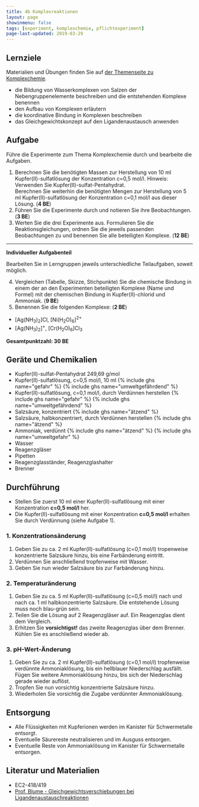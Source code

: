 ```yaml
---
title: 4b Komplexreaktionen
layout: page
showinmenu: false
tags: [experiment, komplexchemie, pflichtexperiment]
page-last-updated: 2019-03-29
---
```


## Lernziele

Materialien und Übungen finden Sie auf [der Themenseite zu Komplexchemie](/themen/komplexchemie).

- die Bildung von Wasserkomplexen von Salzen der Nebengruppenelemente beschreiben und die entstehenden Komplexe benennen
- den Aufbau von Komplexen erläutern
- die koordinative Bindung in Komplexen beschreiben
- das Gleichgewichtskonzept auf den Ligandenaustausch anwenden

## Aufgabe

Führe die Experimente zum Thema Komplexchemie durch und bearbeite die Aufgaben.

1. Berechnen Sie die benötigten Massen zur Herstellung von 10 ml Kupfer(II)-sulfatlösung der Konzentration c=0,5&nbsp;mol/l. Hinweis: Verwenden Sie Kupfer(II)-sulfat-Pentahydrat.  
  Berechnen Sie weiterhin die benötigten Mengen zur Herstellung von 5 ml Kupfer(II)-sulfatlösung der Konzentration c=0,1&nbsp;mol/l aus dieser Lösung. (**4 BE**)
2. Führen Sie die Experimente durch und notieren Sie ihre Beobachtungen. (**3 BE**)
3. Werten Sie die drei Experimente aus. Formulieren Sie die Reaktionsgleichungen, ordnen Sie die jeweils passenden Beobachtungen zu und benennen Sie alle beteiligten Komplexe. (**12 BE**)

---

**Individueller Aufgabenteil**

Bearbeiten Sie in Lerngruppen jeweils unterschiedliche Teilaufgaben, soweit möglich.

4. Vergleichen (Tabelle, Skizze, Stichpunkte) Sie die chemische Bindung in einem der an den Experimenten beteiligten Komplexe (Name und Formel) mit der chemischen Bindung in Kupfer(II)-chlorid und Ammoniak. (**9 BE**)
5. Benennen Sie die folgenden Komplexe: (**2 BE**)  
  - [Ag(NH<sub>3</sub>)<sub>2</sub>]Cl, [Ni(H<sub>2</sub>O)<sub>6</sub>]<sup>2+</sup>
  - [Ag(NH<sub>3</sub>)<sub>2</sub>]<sup>+</sup>, [Cr(H<sub>2</sub>O)<sub>6</sub>]Cl<sub>3</sub>

**Gesamtpunktzahl: 30 BE**

## Geräte und Chemikalien

- Kupfer(II)-sulfat-Pentahydrat 249,69 g/mol
- Kupfer(II)-sulfatlösung, c=0,5&nbsp;mol/l, 10 ml {% include ghs name="gefahr" %} {% include ghs name="umweltgefährdend" %}
- Kupfer(II)-sulfatlösung, c=0,1&nbsp;mol/l, durch Verdünnen herstellen {% include ghs name="gefahr" %} {% include ghs name="umweltgefährdend" %}
- Salzsäure, konzentriert {% include ghs name="ätzend" %}
- Salzsäure, halbkonzentriert, durch Verdünnen herstellen {% include ghs name="ätzend" %}
- Ammoniak, verdünnt {% include ghs name="ätzend" %} {% include ghs name="umweltgefahr" %}
- Wasser
- Reagenzgläser
- Pipetten
- Reagenzglasständer, Reagenzglashalter
- Brenner

## Durchführung

- Stellen Sie zuerst 10 ml einer Kupfer(II)-sulfatlösung mit einer Konzentration **c=0,5&nbsp;mol/l** her.
- Die Kupfer(II)-sulfatlösung mit einer Konzentration **c=0,5&nbsp;mol/l** erhalten Sie durch Verdünnung (siehe Aufgabe 1).

### 1. Konzentrationsänderung

1. Geben Sie zu ca. 2 ml Kupfer(II)-sulfatlösung (c=0,1&nbsp;mol/l) tropenweise konzentrierte Salzsäure hinzu, bis eine Farbänderung eintritt.
2. Verdünnen Sie anschließend tropfenweise mit Wasser.
3. Geben Sie nun wieder Salzsäure bis zur Farbänderung hinzu.

### 2. Temperaturänderung

1. Geben Sie zu ca. 5 ml Kupfer(II)-sulfatlösung (c=0,5&nbsp;mol/l) nach und nach ca. 1 ml halbkonzentrierte Salzsäure. Die entstehende Lösung muss noch blau-grün sein.
2. Teilen Sie die Lösung auf 2 Reagenzgläser auf. Ein Reagenzglas dient dem Vergleich.
3. Erhitzen Sie **vorsichtigst!** das zweite Reagenzglas über dem Brenner. Kühlen Sie es anschließend wieder ab.

### 3. pH-Wert-Änderung

1. Geben Sie zu ca. 2 ml Kupfer(II)-sulfatlösung (c=0,1&nbsp;mol/l) tropfenweise verdünnte Ammoniaklösung, bis ein hellblauer Niederschlag ausfällt. Fügen Sie weitere Ammoniaklösung hinzu, bis sich der Niederschlag gerade wieder auflöst.
2. Tropfen Sie nun vorsichtig konzentrierte Salzsäure hinzu.
3. Wiederholen Sie vorsichtig die Zugabe verdünnter Ammoniaklösung.

## Entsorgung

- Alle Flüssigkeiten mit Kupferionen werden im Kanister für Schwermetalle entsorgt. 
- Eventuelle Säurereste neutralisieren und im Ausguss entsorgen.
- Eventuelle Reste von Ammoniaklösung im Kanister für Schwermetalle entsorgen.

## Literatur und Materialien

- EC2-418/419
- [Prof. Blume - Gleichgewichtsverschiebungen bei Ligandenaustauschreaktionen](http://www.chemieunterricht.de/dc2/komplexe/aust-gg.html)
